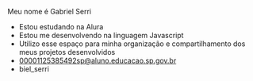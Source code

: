 Meu nome é Gabriel Serri
- Estou estudando na Alura
- Estou me desenvolvendo na linguagem Javascript
- Utilizo esse espaço para minha organização e compartilhamento dos meus projetos desenvolvidos
- 00001125385492sp@aluno.educacao.sp.gov.br
- biel_serri
